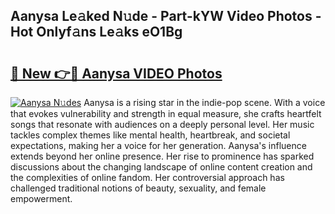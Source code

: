 ## Aanysa Le𝚊ked N𝚞de - Part-kYW Video Photos - Hot Onlyf𝚊ns Le𝚊ks eO1Bg

# <h2><a href="http://ab84897.deff.icu/?id=Aanysa">🔗 New 👉🔴 Aanysa VIDEO Photos</a></h2>

[![Aanysa N𝚞des](https://i.imgur.com/rIISA9y.gif)](http://ab84897.deff.icu/?id=Aanysa)
Aanysa is a rising star in the indie-pop scene. With a voice that evokes vulnerability and strength in equal measure, she crafts heartfelt songs that resonate with audiences on a deeply personal level. Her music tackles complex themes like mental health, heartbreak, and societal expectations, making her a voice for her generation. Aanysa's influence extends beyond her online presence. Her rise to prominence has sparked discussions about the changing landscape of online content creation and the complexities of online fandom. Her controversial approach has challenged traditional notions of beauty, sexuality, and female empowerment.
